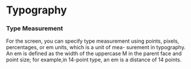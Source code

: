 # Typography
### Type Measurement
For the screen, you can specify type measurement using points, pixels, percentages, or em units, which is a unit of mea- surement in typography. An em is defined as the width of the uppercase M in the parent face and point size; for example,in 14-point type, an em is a distance of 14 points. 